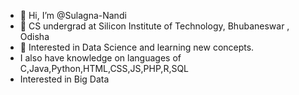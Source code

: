 - 👋 Hi, I’m @Sulagna-Nandi
- 👀 CS undergrad at Silicon Institute of Technology, Bhubaneswar , Odisha
- 🌱 Interested in Data Science and learning new concepts.
- I also have knowledge on languages of C,Java,Python,HTML,CSS,JS,PHP,R,SQL
- Interested in Big Data

<!---
sulagna206/sulagna206 is a ✨ special ✨ repository because its `README.md` (this file) appears on your GitHub profile.
You can click the Preview link to take a look at your changes.
--->
